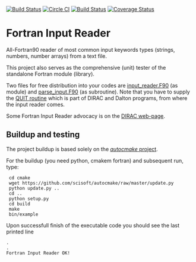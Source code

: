 [![Build Status](https://travis-ci.org/miroi/fortran_input_reader.svg?branch=master)](https://travis-ci.org/miroi/fortran_input_reader/builds)
[![Circle CI](https://circleci.com/gh/miroi/fortran_input_reader.svg?style=svg)](https://circleci.com/gh/miroi/fortran_input_reader)
[![Build Status](https://ci.appveyor.com/api/projects/status/github/miroi/fortran_input_reader?branch=master&svg=true)](https://ci.appveyor.com/project/miroi/fortran_input_reader/history)
[![Coverage Status](https://coveralls.io/repos/miroi/fortran_input_reader/badge.svg?branch=master&service=github)](https://coveralls.io/github/miroi/fortran_input_reader?branch=master)


Fortran Input Reader
====================

All-Fortran90 reader of most common input keywords types (strings, numbers, number arrays) from a text file.

This project also serves as the comprehensive (unit) tester of the standalone Fortran module (library).

Two files for free distribution into your codes are 
[input_reader.F90](https://github.com/miroi/fortran_input_reader/blob/master/src/lib/input_reader.F90) (as module)
and [
parse_input.F90](https://github.com/miroi/fortran_input_reader/blob/master/src/lib/parse_input.F90) (as subroutine).
Note that you have to supply the [QUIT routine](https://github.com/miroi/fortran_input_reader/blob/master/src/lib/quit.F90)
which is part of DIRAC and Dalton programs, from where the input reader comes.

Some Fortran Input Reader advocacy is on the [DIRAC web-page](http://diracprogram.org/doc/master/programmers/input_reading.html).

Buildup and testing
-------------------
The project buildup is based solely on the [*autocmake* project](https://github.com/scisoft/autocmake).


For the buildup (you need python, cmakem fortran) and subsequent run, type:
```
 cd cmake
 wget https://github.com/scisoft/autocmake/raw/master/update.py
 python update.py ..
 cd ..
 python setup.py 
 cd build
 make
 bin/example
```
Upon successfull finish of the executable code you should see the last printed line
```
.
.
Fortran Input Reader OK!
```
